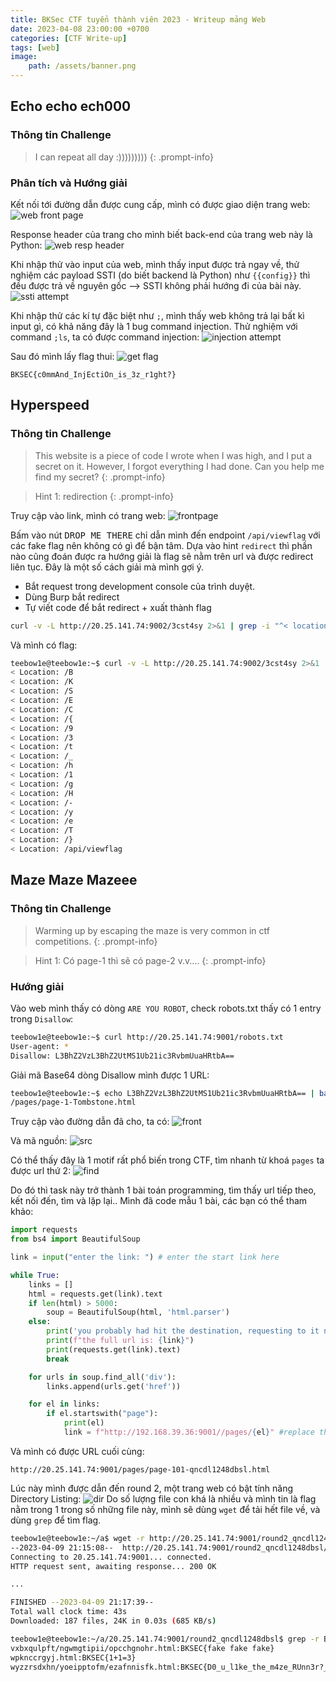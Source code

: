```yaml
---
title: BKSec CTF tuyển thành viên 2023 - Writeup mảng Web
date: 2023-04-08 23:00:00 +0700
categories: [CTF Write-up]
tags: [web]
image:
    path: /assets/banner.png
---
```


## Echo echo ech000

### Thông tin Challenge
> I can repeat all day :)))))))))
{: .prompt-info}

### Phân tích và Hướng giải
Kết nối tới đường dẫn được cung cấp, mình có được giao diện trang web:
![web front page](/assets/img/2023-04-08-bksecwrup/web1-frontpage.png)

Response header của trang cho mình biết back-end của trang web này là Python:
![web resp header](/assets/img/2023-04-08-bksecwrup/web2-resp.png)

Khi nhập thử vào input của web, mình thấy input được trả ngay về, thử nghiệm các payload SSTI (do biết backend là Python) như `{{config}}` thì đều được trả về nguyên gốc --> SSTI không phải hướng đi của bài này.
![ssti attempt](/assets/img/2023-04-08-bksecwrup/web1-attemptssti.png)

Khi nhập thử các kí tự đặc biệt như `;`, mình thấy web không trả lại bất kì input gì, có khả năng đây là 1 bug command injection.
Thử nghiệm với command `;ls`, ta có được command injection:
![injection attempt](/assets/img/2023-04-08-bksecwrup/web1-inject1.png)

Sau đó mình lấy flag thui:
![get flag](/assets/img/2023-04-08-bksecwrup/web1-getflag.png)

```
BKSEC{c0mmAnd_InjEctiOn_is_3z_r1ght?}
```

## Hyperspeed

### Thông tin Challenge
> This website is a piece of code I wrote when I was high, and I put a secret on it. However, I forgot everything I had done. Can you help me find my secret?
{: .prompt-info}

> Hint 1: redirection
{: .prompt-info}

Truy cập vào link, mình có trang web:
![frontpage](/assets/img/2023-04-08-bksecwrup/web2-frontpage.png)

Bấm vào nút <kbd>DROP ME THERE</kbd> chỉ dẫn mình đến endpoint `/api/viewflag` với các fake flag nên không có gì để bận tâm. Dựa vào hint `redirect` thì phần nào cũng đoán được ra hướng giải là flag sẽ nằm trên url và được redirect liên tục. Đây là một số cách giải mà mình gợi ý.
- Bắt request trong development console của trình duyệt.
- Dùng Burp bắt redirect
- Tự viết code để bắt redirect + xuất thành flag
```bash
curl -v -L http://20.25.141.74:9002/3cst4sy 2>&1 | grep -i "^< location:"
```
Và mình có flag:
```bash
teebow1e@teebow1e:~$ curl -v -L http://20.25.141.74:9002/3cst4sy 2>&1 | grep -i "^< location:"
< Location: /B
< Location: /K
< Location: /S
< Location: /E
< Location: /C
< Location: /{
< Location: /9
< Location: /3
< Location: /t
< Location: /_
< Location: /h
< Location: /1
< Location: /g
< Location: /H
< Location: /-
< Location: /y
< Location: /e
< Location: /T
< Location: /}
< Location: /api/viewflag
```

## Maze Maze Mazeee

### Thông tin Challenge
> Warming up by escaping the maze is very common in ctf competitions.
{: .prompt-info}

> Hint 1: Có page-1 thì sẽ có page-2 v.v....
{: .prompt-info}

### Hướng giải
Vào web mình thấy có dòng `ARE YOU ROBOT`, check robots.txt thấy có 1 entry trong `Disallow`:
```bash
teebow1e@teebow1e:~$ curl http://20.25.141.74:9001/robots.txt
User-agent: *
Disallow: L3BhZ2VzL3BhZ2UtMS1Ub21ic3RvbmUuaHRtbA==
```

Giải mã Base64 dòng Disallow mình được 1 URL:
```bash
teebow1e@teebow1e:~$ echo L3BhZ2VzL3BhZ2UtMS1Ub21ic3RvbmUuaHRtbA== | base64 -d
/pages/page-1-Tombstone.html
```

Truy cập vào đường dẫn đã cho, ta có:
![front](/assets/img/2023-04-08-bksecwrup/web3-frontpage.png)

Và mã nguồn:
![src](/assets/img/2023-04-08-bksecwrup/web3-src.png)

Có thể thấy đây là 1 motif rất phổ biến trong CTF, tìm nhanh từ khoá `pages` ta được url thứ 2:
![find](/assets/img/2023-04-08-bksecwrup/web3-find.png)

Do đó thì task này trở thành 1 bài toán programming, tìm thấy url tiếp theo, kết nối đến, tìm và lặp lại..
Mình đã code mẫu 1 bài, các bạn có thể tham khảo:
```python
import requests
from bs4 import BeautifulSoup

link = input("enter the link: ") # enter the start link here 

while True:
    links = []
    html = requests.get(link).text
    if len(html) > 5000:
        soup = BeautifulSoup(html, 'html.parser')
    else:
        print('you probably had hit the destination, requesting to it now..')
        print(f"the full url is: {link}")
        print(requests.get(link).text)
        break

    for urls in soup.find_all('div'):
        links.append(urls.get('href'))

    for el in links:
        if el.startswith("page"):
            print(el)
            link = f"http://192.168.39.36:9001//pages/{el}" #replace this IP address with the IP provided
```

Và mình có được URL cuối cùng:
```
http://20.25.141.74:9001/pages/page-101-qncdl1248dbsl.html
```

Lúc này mình được dẫn đến round 2, một trang web có bật tính năng Directory Listing:
![dir](/assets/img/2023-04-08-bksecwrup/web3-dirlist.png)
Do số lượng file con khá là nhiều và mình tin là flag nằm trong 1 trong số những file này, mình sẽ dùng `wget` để tải hết file về, và dùng `grep` để tìm flag.
```bash
teebow1e@teebow1e:~/a$ wget -r http://20.25.141.74:9001/round2_qncdl1248dbsl/index.html
--2023-04-09 21:15:08--  http://20.25.141.74:9001/round2_qncdl1248dbsl/index.html
Connecting to 20.25.141.74:9001... connected.
HTTP request sent, awaiting response... 200 OK

...

FINISHED --2023-04-09 21:17:39--
Total wall clock time: 43s
Downloaded: 187 files, 24K in 0.03s (685 KB/s)
```

```bash
teebow1e@teebow1e:~/a/20.25.141.74:9001/round2_qncdl1248dbsl$ grep -r BKSEC *
vxbxqulpft/ngwmgtipii/opcchgnohr.html:BKSEC{fake fake fake}
wpknccrgyj.html:BKSEC{1+1=3}
wyzzrsdxhn/yoeipptofm/ezafnnisfk.html:BKSEC{D0_u_l1ke_the_m4ze_RUnn3r?_31x585ha9u}
```